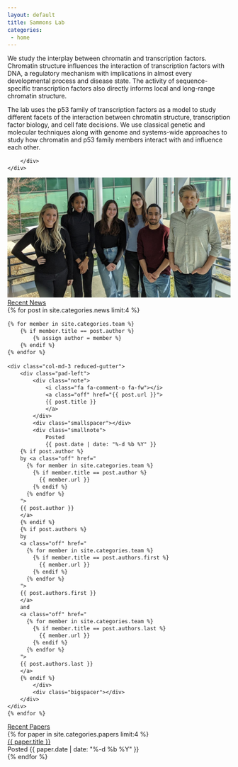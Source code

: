 ```yaml
---
layout: default
title: Sammons Lab
categories:
 - home
---
```


<!--<div class="bigspacer"></div>-->



<!--<div class="bigspacer"></div>-->

<div class="row">
	<div class="col-md-12">
		<div class="smallhead">
			<p> 
			
We study the interplay between chromatin and transcription factors. Chromatin structure influences the interaction of transcription factors with DNA, a regulatory mechanism with implications in almost every developmental process and disease state. The activity of sequence-specific transcription factors also directly informs local and long-range chromatin structure.
</p>
<p>
			The lab uses the p53 family of transcription factors as a model to study different facets of the interaction between chromatin structure, transcription factor biology, and cell fate decisions. We use classical genetic and molecular techniques along with genome and systems-wide approaches to study how chromatin and p53 family members interact with and influence each other.  
</p> 
<p>
</p>
<p>
</p>
<p>

</p>

		</div>
	</div>				
</div>
<img class="img-responsive center" src="/images/team/Sammons_Lab_March2022.jpg">



<div class="bigspacer"></div>
<div class="bigspacer"></div>

<div class="row">
	<div class="col-md-12">
		<div class="head">
			<a class="off" href="/news/">Recent News</a>
		</div>
		<div class="spacer"></div>
	</div>
</div>

<div class="row">
	{% for post in site.categories.news limit:4 %}

	{% for member in site.categories.team %}
		{% if member.title == post.author %}
			{% assign author = member %}
		{% endif %}
	{% endfor %}

	<div class="col-md-3 reduced-gutter">
		<div class="pad-left">
			<div class="note">
				<i class="fa fa-comment-o fa-fw"></i>
				<a class="off" href="{{ post.url }}">
				{{ post.title }}
				</a>
			</div>
			<div class="smallspacer"></div>
			<div class="smallnote">
				Posted
				{{ post.date | date: "%-d %b %Y" }}
        {% if post.author %}
        by <a class="off" href="
          {% for member in site.categories.team %}
            {% if member.title == post.author %}
              {{ member.url }}
            {% endif %}
          {% endfor %}
        ">
        {{ post.author }}
        </a>
        {% endif %}
        {% if post.authors %}
        by
        <a class="off" href="
          {% for member in site.categories.team %}
            {% if member.title == post.authors.first %}
              {{ member.url }}
            {% endif %}
          {% endfor %}
        ">
        {{ post.authors.first }}
        </a>
        and
        <a class="off" href="
          {% for member in site.categories.team %}
            {% if member.title == post.authors.last %}
              {{ member.url }}
            {% endif %}
          {% endfor %}
        ">
        {{ post.authors.last }}
        </a>
        {% endif %}
			</div>
			<div class="bigspacer"></div>
		</div>
	</div>
	{% endfor %}
</div>

<div class="spacer"></div>

<div class="row">
	<div class="col-md-12">
		<div class="head">
			<a class="off" href="/papers/">Recent Papers</a>
		</div>
		<div class="spacer"></div>
	</div>
</div>

<div class="row">
	{% for paper in site.categories.papers limit:4 %}
	<div class="col-md-3 reduced-gutter">
		<div class="pad-left">
			<div class="note">
				<i class="fa fa-file-text-o fa-fw"></i>
				<a class="off" href="{{ paper.url }}">
				{{ paper.title }}
				</a>
			</div>
			<div class="smallspacer"></div>
			<div class="smallnote">
				Posted
				{{ paper.date | date: "%-d %b %Y" }}
			</div>
			<div class="bigspacer"></div>
		</div>
	</div>
	{% endfor %}
</div>

<div class="spacer"></div>




